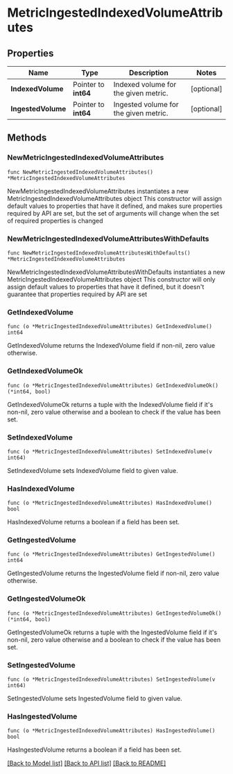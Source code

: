 # MetricIngestedIndexedVolumeAttributes

## Properties

Name | Type | Description | Notes
---- | ---- | ----------- | ------
**IndexedVolume** | Pointer to **int64** | Indexed volume for the given metric. | [optional] 
**IngestedVolume** | Pointer to **int64** | Ingested volume for the given metric. | [optional] 

## Methods

### NewMetricIngestedIndexedVolumeAttributes

`func NewMetricIngestedIndexedVolumeAttributes() *MetricIngestedIndexedVolumeAttributes`

NewMetricIngestedIndexedVolumeAttributes instantiates a new MetricIngestedIndexedVolumeAttributes object
This constructor will assign default values to properties that have it defined,
and makes sure properties required by API are set, but the set of arguments
will change when the set of required properties is changed

### NewMetricIngestedIndexedVolumeAttributesWithDefaults

`func NewMetricIngestedIndexedVolumeAttributesWithDefaults() *MetricIngestedIndexedVolumeAttributes`

NewMetricIngestedIndexedVolumeAttributesWithDefaults instantiates a new MetricIngestedIndexedVolumeAttributes object
This constructor will only assign default values to properties that have it defined,
but it doesn't guarantee that properties required by API are set

### GetIndexedVolume

`func (o *MetricIngestedIndexedVolumeAttributes) GetIndexedVolume() int64`

GetIndexedVolume returns the IndexedVolume field if non-nil, zero value otherwise.

### GetIndexedVolumeOk

`func (o *MetricIngestedIndexedVolumeAttributes) GetIndexedVolumeOk() (*int64, bool)`

GetIndexedVolumeOk returns a tuple with the IndexedVolume field if it's non-nil, zero value otherwise
and a boolean to check if the value has been set.

### SetIndexedVolume

`func (o *MetricIngestedIndexedVolumeAttributes) SetIndexedVolume(v int64)`

SetIndexedVolume sets IndexedVolume field to given value.

### HasIndexedVolume

`func (o *MetricIngestedIndexedVolumeAttributes) HasIndexedVolume() bool`

HasIndexedVolume returns a boolean if a field has been set.

### GetIngestedVolume

`func (o *MetricIngestedIndexedVolumeAttributes) GetIngestedVolume() int64`

GetIngestedVolume returns the IngestedVolume field if non-nil, zero value otherwise.

### GetIngestedVolumeOk

`func (o *MetricIngestedIndexedVolumeAttributes) GetIngestedVolumeOk() (*int64, bool)`

GetIngestedVolumeOk returns a tuple with the IngestedVolume field if it's non-nil, zero value otherwise
and a boolean to check if the value has been set.

### SetIngestedVolume

`func (o *MetricIngestedIndexedVolumeAttributes) SetIngestedVolume(v int64)`

SetIngestedVolume sets IngestedVolume field to given value.

### HasIngestedVolume

`func (o *MetricIngestedIndexedVolumeAttributes) HasIngestedVolume() bool`

HasIngestedVolume returns a boolean if a field has been set.


[[Back to Model list]](../README.md#documentation-for-models) [[Back to API list]](../README.md#documentation-for-api-endpoints) [[Back to README]](../README.md)


